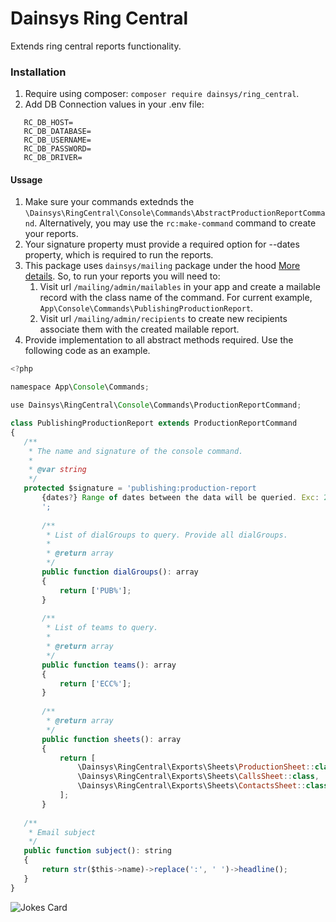  # Dainsys Ring Central
 Extends ring central reports functionality. 
  ### Installation
 1. Require using composer: `composer require dainsys/ring_central`.
 2. Add DB Connection values in your .env file:
```
   RC_DB_HOST=
   RC_DB_DATABASE=
   RC_DB_USERNAME=
   RC_DB_PASSWORD=
   RC_DB_DRIVER=
```
#### Ussage
 1. Make sure your commands extednds the `\Dainsys\RingCentral\Console\Commands\AbstractProductionReportCommand`. Alternatively, you may use the `rc:make-command` command to create your reports.
 2. Your signature property must provide a required option for --dates property, which is required to run the reports.
 3. This package uses `dainsys/mailing` package under the hood [More details](https://github.com/Yismen/mailing). So, to run your reports you will need to:
    1. Visit url `/mailing/admin/mailables` in your app and create a mailable record with the class name of the command. For current example, `App\Console\Commands\PublishingProductionReport`.
    2. Visit url `/mailing/admin/recipients` to create new recipients associate them with the created mailable report.
 4. Provide implementation to all abstract methods required. Use the following code as an example.
 ```js
<?php

namespace App\Console\Commands;

use Dainsys\RingCentral\Console\Commands\ProductionReportCommand;

class PublishingProductionReport extends ProductionReportCommand
{
    /**
     * The name and signature of the console command.
     *
     * @var string
     */
    protected $signature = 'publishing:production-report 
        {dates?} Range of dates between the data will be queried. Exc: 2023-01-01 or 2023-01-01,2023-01-02. Today\'s date will be assumed if not passed! 
        ';
	
        /**
         * List of dialGroups to query. Provide all dialGroups.
         *
         * @return array
         */
        public function dialGroups(): array 
        {
            return ['PUB%'];
        }
	
        /**
         * List of teams to query.
         *
         * @return array
         */
        public function teams(): array 
        {
            return ['ECC%'];
        }
	
        /**
         * @return array
         */
        public function sheets(): array 
        {
            return [                    
                \Dainsys\RingCentral\Exports\Sheets\ProductionSheet::class ,
                \Dainsys\RingCentral\Exports\Sheets\CallsSheet::class,
                \Dainsys\RingCentral\Exports\Sheets\ContactsSheet::class,
            ];
        }
            
	/**
	 * Email subject
	 */
	public function subject(): string 
    {
        return str($this->name)->replace(':', ' ')->headline();
	}
}
 ```

![Jokes Card](https://readme-jokes.vercel.app/api)